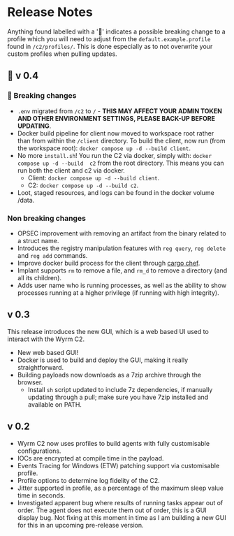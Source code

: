 # Release Notes

Anything found labelled with a '&#128679;' indicates a possible breaking change to a profile which you will need to adjust from
the `default.example.profile` found in `/c2/profiles/`. This is done especially as to not overwrite your custom profiles when
pulling updates.

## &#128679; v 0.4

### &#128679; Breaking changes

- `.env` migrated from `/c2` to `/` - **THIS MAY AFFECT YOUR ADMIN TOKEN AND OTHER ENVIRONMENT SETTINGS, PLEASE BACK-UP BEFORE UPDATING**.
- Docker build pipeline for client now moved to workspace root rather than from within the `/client` directory. To build the client, now run (from the workspace root): `docker compose up -d --build client`.
- No more `install.sh`! You run the C2 via docker, simply with: `docker compose up -d --build  c2` from the root directory. This means you can run both the client and c2 via docker.
  - Client: `docker compose up -d --build client`.
  - C2: `docker compose up -d --build c2`.
- Loot, staged resources, and logs can be found in the docker volume /data.

### Non breaking changes

- OPSEC improvement with removing an artifact from the binary related to a struct name.
- Introduces the registry manipulation features with `reg query`, `reg delete` and `reg add` commands.
- Improve docker build process for the client through [cargo chef](https://lpalmieri.com/posts/fast-rust-docker-builds/).
- Implant supports `rm` to remove a file, and `rm_d` to remove a directory (and all its children).
- Adds user name who is running processes, as well as the ability to show processes running at a higher privilege (if running with high integrity).

## v 0.3

This release introduces the new GUI, which is a web based UI used to interact with the Wyrm C2.

- New web based GUI!
- Docker is used to build and deploy the GUI, making it really straightforward.
- Building payloads now downloads as a 7zip archive through the browser.
  - Install `sh` script updated to include 7z dependencies, if manually updating through a pull; make sure you have 7zip installed and available on PATH.

## v 0.2

- Wyrm C2 now uses profiles to build agents with fully customisable configurations.
- IOCs are encrypted at compile time in the payload.
- Events Tracing for Windows (ETW) patching support via customisable profile.
- Profile options to determine log fidelity of the C2.
- Jitter supported in profile, as a percentage of the maximum sleep value time in seconds.
- Investigated apparent bug where results of running tasks appear out of order. The agent does not execute them out of order, this is a GUI display bug. Not fixing at this moment in time as I am building a new GUI for this in an upcoming pre-release version.